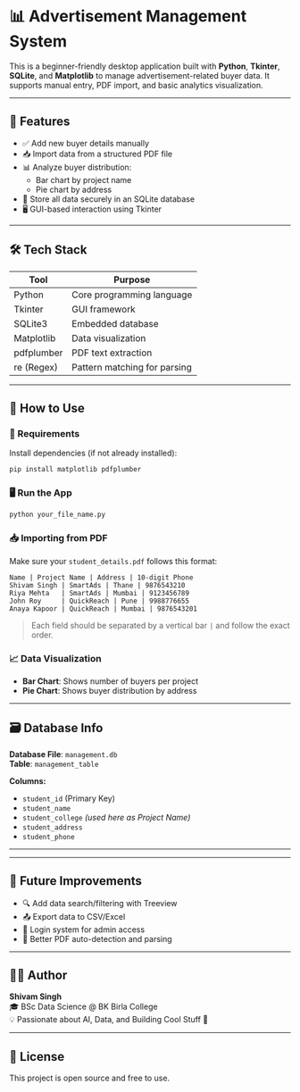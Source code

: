 # 📊 Advertisement Management System

This is a beginner-friendly desktop application built with **Python**, **Tkinter**, **SQLite**, and **Matplotlib** to manage advertisement-related buyer data. It supports manual entry, PDF import, and basic analytics visualization.

---

## 🚀 Features

- ✅ Add new buyer details manually
- 📥 Import data from a structured PDF file
- 📊 Analyze buyer distribution:
  - Bar chart by project name
  - Pie chart by address
- 💾 Store all data securely in an SQLite database
- 🖥️ GUI-based interaction using Tkinter

---

## 🛠️ Tech Stack

| Tool           | Purpose                         |
|----------------|---------------------------------|
| Python         | Core programming language       |
| Tkinter        | GUI framework                   |
| SQLite3        | Embedded database               |
| Matplotlib     | Data visualization              |
| pdfplumber     | PDF text extraction             |
| re (Regex)     | Pattern matching for parsing    |

---

## 🧾 How to Use

### 🔧 Requirements

Install dependencies (if not already installed):

```bash
pip install matplotlib pdfplumber
```

### 🖥️ Run the App

```bash
python your_file_name.py
```

### 📥 Importing from PDF

Make sure your `student_details.pdf` follows this format:

```
Name | Project Name | Address | 10-digit Phone
Shivam Singh | SmartAds | Thane | 9876543210
Riya Mehta   | SmartAds | Mumbai | 9123456789
John Roy     | QuickReach | Pune | 9988776655
Anaya Kapoor | QuickReach | Mumbai | 9876543201
```

> Each field should be separated by a vertical bar `|` and follow the exact order.

### 📈 Data Visualization

- **Bar Chart**: Shows number of buyers per project
- **Pie Chart**: Shows buyer distribution by address

---

## 🗃️ Database Info

**Database File**: `management.db`  
**Table**: `management_table`

**Columns:**

- `student_id` (Primary Key)
- `student_name`
- `student_college` *(used here as Project Name)*
- `student_address`
- `student_phone`

---
---

## 📌 Future Improvements

- 🔍 Add data search/filtering with Treeview
- 📤 Export data to CSV/Excel
- 🔐 Login system for admin access
- 🤖 Better PDF auto-detection and parsing

---

## 👨‍💻 Author

**Shivam Singh**  
🎓 BSc Data Science @ BK Birla College  
💡 Passionate about AI, Data, and Building Cool Stuff 🚀

---

## 📝 License

This project is open source and free to use.
